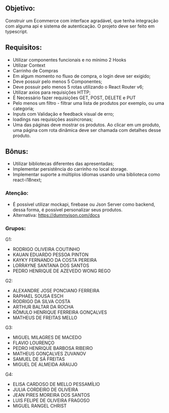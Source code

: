 ## Objetivo:

Construir um Ecommerce com interface agradável, que tenha integração com alguma api e sistema de autenticação. O projeto deve ser feito em typescript.


## Requisitos:

- Utilizar componentes funcionais e no mínimo 2 Hooks
- Utilizar Context
- Carrinho de Compras
- Em algum momento no fluxo de compra, o login deve ser exigido;
- Deve possuir pelo menos 5 Componentes;
- Deve possuir pelo menos 5 rotas utilizando o React Router v6;
- Utilizar axios para requisições HTTP;
- É Necessário fazer requisições GET, POST, DELETE e PUT
- Pelo menos um filtro - filtrar uma lista de produtos por exemplo, ou uma categoria;
- Inputs com Validação e feedback visual de erro;
- loadings nas requisições assíncronas;
- Uma das páginas deve mostrar os produtos. Ao clicar em um produto, uma página com rota dinâmica deve ser chamada com detalhes desse produto.


## Bônus:

- Utilizar bibliotecas diferentes das apresentadas;
- Implementar persistência do carrinho no local storage.
- Implementar suporte a múltiplos idiomas usando uma biblioteca como react-i18next;


### Atenção:
- É possível utilizar mockapi, firebase ou Json Server como backend, dessa forma, é possível personalizar seus produtos.
- Alternativa: https://dummyjson.com/docs


### Grupos:

G1:			
- RODRIGO OLIVEIRA COUTINHO			
- KAUAN EDUARDO PESSOA PINTON			
- KAYKY FERNANDO DA COSTA PEREIRA			
- LORRAYNE SANTANA DOS SANTOS			
- PEDRO HENRIQUE DE AZEVEDO WONG REGO			
			
G2:			
- ALEXANDRE JOSE PONCIANO FERREIRA			
- RAPHAEL SOUSA ESCH
- RODRIGO DA SILVA COSTA	
- ARTHUR BALTAR DA ROCHA			
- RÔMULO HENRIQUE FERREIRA GONÇALVES			
- MATHEUS DE FREITAS MELLO			

G3:			
- MIGUEL MILAGRES DE MACEDO			
- FLAVIO LOURENÇO			
- PEDRO HENRIQUE BARBOSA RIBEIRO	
- MATHEUS GONÇALVES ZUVANOV		
- SAMUEL DE SÁ FREITAS			
- MIGUEL DE ALMEIDA ARAUJO		

G4:			
- ELISA CARDOSO DE MELLO PESSAMÍLIO			
- JULIA CORDEIRO DE OLIVEIRA	
- JEAN PIRES MOREIRA DOS SANTOS		
- LUIS FELIPE DE OLIVEIRA FRAGOSO		
- MIGUEL RANGEL CHRIST
